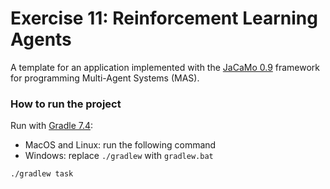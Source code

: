 # Exercise 11: Reinforcement Learning Agents

A template for an application implemented with the [JaCaMo 0.9](http://jacamo.sourceforge.net/?page_id=40) framework for programming Multi-Agent Systems (MAS).


### How to run the project
Run with [Gradle 7.4](https://gradle.org/): 
- MacOS and Linux: run the following command
- Windows: replace `./gradlew` with `gradlew.bat`

```shell
./gradlew task
```
